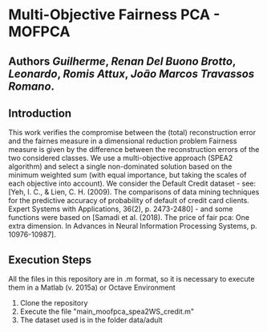 # Multi-Objective Fairness PCA - MOFPCA

## Authors *Guilherme*, *Renan Del Buono Brotto*, *Leonardo*, *Romis Attux*, *João Marcos Travassos Romano*. 

## Introduction

This work verifies the compromise between the (total) reconstruction error and the fairnes measure in a dimensional reduction problem
Fairness measure is given by the difference between the reconstruction errors of the two considered classes. 
We use a multi-objective approach (SPEA2 algorithm) and select a single non-dominated solution based on
the minimum weighted sum (with equal importance, but taking the scales of each objective into account).
We consider the Default Credit dataset - see: [Yeh, I. C., & Lien, C. H. (2009). The comparisons of data mining
techniques for the predictive accuracy of probability of default of credit card clients. Expert Systems with
Applications, 36(2), p. 2473-2480] - and some functions were based on [Samadi et al. (2018). The price of fair pca:
One extra dimension. In Advances in Neural Information Processing Systems, p. 10976-10987].

## Execution Steps

All the files in this repository are in .m format, so it is necessary to execute them in a Matlab (v. 2015a) or Octave Environment

1) Clone the repository 
2) Execute the file "main_moofpca_spea2WS_credit.m"
3) The dataset used is in the folder data/adult
